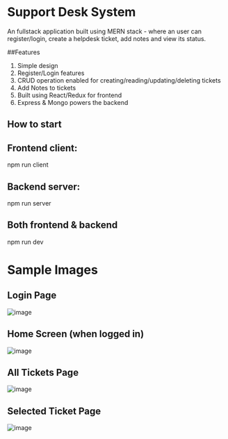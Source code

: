 # Support Desk System
An fullstack application built using MERN stack - where an user can register/login, create a helpdesk ticket, add notes and view its status.

##Features
1. Simple design
2. Register/Login features
3. CRUD operation enabled for creating/reading/updating/deleting tickets
4. Add Notes to tickets
5. Built using React/Redux for frontend
6. Express & Mongo powers the backend

## How to start
## Frontend client:
npm run client
## Backend server:
npm run server
## Both frontend & backend
npm run dev

# Sample Images

## Login Page
![image](https://user-images.githubusercontent.com/87842765/158246780-32e37e7d-7b67-4397-b02c-cf4a736bc095.png)

## Home Screen (when logged in)
![image](https://user-images.githubusercontent.com/87842765/158247186-79202790-785f-467c-af10-ce415f6bc838.png)

## All Tickets Page
![image](https://user-images.githubusercontent.com/87842765/158248310-aa844ee1-f412-4a7f-872d-30c0424b6062.png)


## Selected Ticket Page
![image](https://user-images.githubusercontent.com/87842765/158248127-299ae61b-5b55-4d49-a153-a9a28f9d8969.png)



